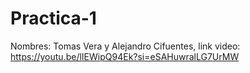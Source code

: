# Practica-1
Nombres: Tomas Vera y Alejandro Cifuentes, link video: https://youtu.be/lIEWipQ94Ek?si=eSAHuwralLG7UrMW
